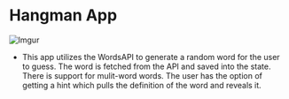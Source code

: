 # Hangman App
![Imgur](https://media3.giphy.com/media/XG36OxqIK14p2RVxeX/giphy.gif?cid=790b7611a30a7edd221ad96eeaddd943106098e2f3ace031&rid=giphy.gif&ct=g)

- This app utilizes the WordsAPI to generate a random word for the user to guess. The word is fetched from the API and saved into the state. There is support for mulit-word words. The user has the option of getting a hint which pulls the definition of the word and reveals it.

